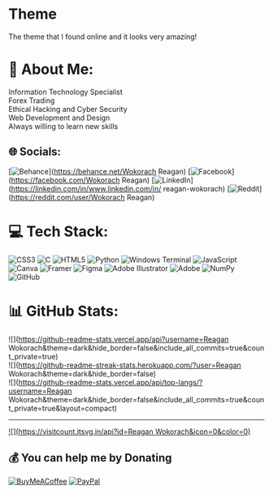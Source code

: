 # Theme
The theme that I found online and it looks very amazing!
# 💫 About Me:
Information Technology Specialist<br>Forex Trading<br>Ethical Hacking and Cyber Security<br>Web Development and Design<br>Always willing to learn new skills


## 🌐 Socials:
[![Behance](https://img.shields.io/badge/Behance-1769ff?logo=behance&logoColor=white)](https://behance.net/Wokorach Reagan) [![Facebook](https://img.shields.io/badge/Facebook-%231877F2.svg?logo=Facebook&logoColor=white)](https://facebook.com/Wokorach Reagan) [![LinkedIn](https://img.shields.io/badge/LinkedIn-%230077B5.svg?logo=linkedin&logoColor=white)](https://linkedin.com/in/www.linkedin.com/in/ reagan-wokorach) [![Reddit](https://img.shields.io/badge/Reddit-%23FF4500.svg?logo=Reddit&logoColor=white)](https://reddit.com/user/Wokorach Reagan) 

# 💻 Tech Stack:
![CSS3](https://img.shields.io/badge/css3-%231572B6.svg?style=for-the-badge&logo=css3&logoColor=white) ![C](https://img.shields.io/badge/c-%2300599C.svg?style=for-the-badge&logo=c&logoColor=white) ![HTML5](https://img.shields.io/badge/html5-%23E34F26.svg?style=for-the-badge&logo=html5&logoColor=white) ![Python](https://img.shields.io/badge/python-3670A0?style=for-the-badge&logo=python&logoColor=ffdd54) ![Windows Terminal](https://img.shields.io/badge/Windows%20Terminal-%234D4D4D.svg?style=for-the-badge&logo=windows-terminal&logoColor=white) ![JavaScript](https://img.shields.io/badge/javascript-%23323330.svg?style=for-the-badge&logo=javascript&logoColor=%23F7DF1E) ![Canva](https://img.shields.io/badge/Canva-%2300C4CC.svg?style=for-the-badge&logo=Canva&logoColor=white) ![Framer](https://img.shields.io/badge/Framer-black?style=for-the-badge&logo=framer&logoColor=blue) ![Figma](https://img.shields.io/badge/figma-%23F24E1E.svg?style=for-the-badge&logo=figma&logoColor=white) ![Adobe Illustrator](https://img.shields.io/badge/adobe%20illustrator-%23FF9A00.svg?style=for-the-badge&logo=adobe%20illustrator&logoColor=white) ![Adobe](https://img.shields.io/badge/adobe-%23FF0000.svg?style=for-the-badge&logo=adobe&logoColor=white) ![NumPy](https://img.shields.io/badge/numpy-%23013243.svg?style=for-the-badge&logo=numpy&logoColor=white) ![GitHub](https://img.shields.io/badge/github-%23121011.svg?style=for-the-badge&logo=github&logoColor=white)
# 📊 GitHub Stats:
![](https://github-readme-stats.vercel.app/api?username=Reagan Wokorach&theme=dark&hide_border=false&include_all_commits=true&count_private=true)<br/>
![](https://github-readme-streak-stats.herokuapp.com/?user=Reagan Wokorach&theme=dark&hide_border=false)<br/>
![](https://github-readme-stats.vercel.app/api/top-langs/?username=Reagan Wokorach&theme=dark&hide_border=false&include_all_commits=true&count_private=true&layout=compact)

---
[![](https://visitcount.itsvg.in/api?id=Reagan Wokorach&icon=0&color=0)](https://visitcount.itsvg.in)

  ## 💰 You can help me by Donating
  [![BuyMeACoffee](https://img.shields.io/badge/Buy%20Me%20a%20Coffee-ffdd00?style=for-the-badge&logo=buy-me-a-coffee&logoColor=black)](https://buymeacoffee.com/https://www.buymeacoffee.com/reaganwokorach) [![PayPal](https://img.shields.io/badge/PayPal-00457C?style=for-the-badge&logo=paypal&logoColor=white)](https://paypal.me/wokorachreagan5030@gmail.com) 

  
<!-- Proudly created with GPRM ( https://gprm.itsvg.in ) -->
